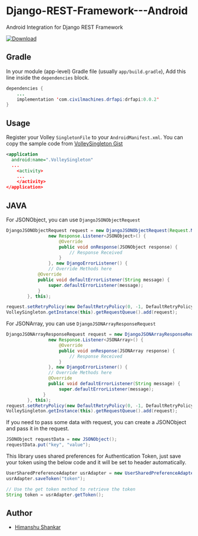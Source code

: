 # Django-REST-Framework---Android
Android Integration for Django REST Framework

[ ![Download](https://api.bintray.com/packages/civilmachines/Django-REST-Framework/DRFAPI/images/download.svg?version=0.0.2) ](https://bintray.com/civilmachines/Django-REST-Framework/DRFAPI/0.0.2/link)

## Gradle

In your module (app-level) Gradle file (usually `app/build.gradle`), Add this line inside the `dependencies` block.

```java
dependencies {
    ...
    implementation 'com.civilmachines.drfapi:drfapi:0.0.2'
}
```

## Usage
Register your Volley `SingletonFile` to your `AndroidManifest.xml`. You can copy the sample code from [VolleySingleton Gist](https://gist.github.com/iamvivekkaushik/b0608ff18902696051856c41f3e7e332)
```xml
<application
  android:name=".VolleySingleton"
  ...
    <activity>
    ...
    </activity>
</application>
```
JAVA
-----
For JSONObject, you can use `DjangoJSONObjectRequest`
```java
DjangoJSONObjectRequest request = new DjangoJSONObjectRequest(Request.Method.POST, "url", requestData,
                new Response.Listener<JSONObject>() {
                    @Override
                    public void onResponse(JSONObject response) {
                        // Response Received
                    }
                }, new DjangoErrorListener() {
                // Override Methods here 
            @Override
            public void defaultErrorListener(String message) {
                super.defaultErrorListener(message);
            }
        }, this);

request.setRetryPolicy(new DefaultRetryPolicy(0, -1, DefaultRetryPolicy.DEFAULT_BACKOFF_MULT));
VolleySingleton.getInstance(this).getRequestQueue().add(request);
```
For JSONArray, you can use `DjangoJSONArrayResponseRequest`
```java
DjangoJSONArrayResponseRequest request = new DjangoJSONArrayResponseRequest(Request.Method.GET, "url", null,
                new Response.Listener<JSONArray>() {
                    @Override
                    public void onResponse(JSONArray response) {
                        // Response Received
                    }
                }, new DjangoErrorListener() {
                // Override Methods here 
                @Override
                public void defaultErrorListener(String message) {
                    super.defaultErrorListener(message);
              }
        }, this);
request.setRetryPolicy(new DefaultRetryPolicy(0, -1, DefaultRetryPolicy.DEFAULT_BACKOFF_MULT));
VolleySingleton.getInstance(this).getRequestQueue().add(request);
```
If you need to pass some data with request, you can create a JSONObject and pass it in the request.
```java
JSONObject requestData = new JSONObject();
requestData.put("key", "value");
```
This library uses shared preferences for Authentication Token, just save your token using the below code and it will be set to header automatically.
```java
UserSharedPreferenceAdapter usrAdapter = new UserSharedPreferenceAdapter(this);
usrAdapter.saveToken("token");

// Use the get token method to retrieve the token
String token = usrAdapter.getToken();
```
Author
------
* [Himanshu Shankar](https://himanshus.com)
